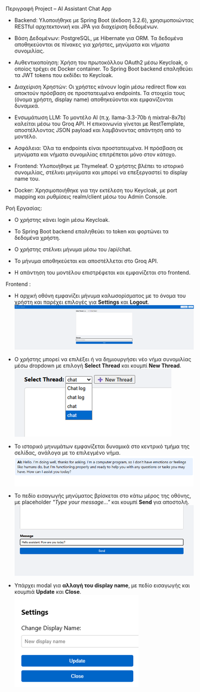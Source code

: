 Περιγραφή Project – AI Assistant Chat App

- Backend: Υλοποιήθηκε με Spring Boot (έκδοση 3.2.6), χρησιμοποιώντας RESTful αρχιτεκτονική και JPA για διαχείριση δεδομένων.

- Βάση Δεδομένων: PostgreSQL, με Hibernate για ORM. Τα δεδομένα αποθηκεύονται σε πίνακες για χρήστες, μηνύματα και νήματα συνομιλίας.

- Αυθεντικοποίηση: Χρήση του πρωτοκόλλου OAuth2 μέσω Keycloak, ο οποίος τρέχει σε Docker container. Το Spring Boot backend επαληθεύει τα JWT tokens που εκδίδει το Keycloak.

- Διαχείριση Χρηστών: Οι χρήστες κάνουν login μέσω redirect flow και αποκτούν πρόσβαση σε προστατευμένα endpoints. Τα στοιχεία τους (όνομα χρήστη, display name) αποθηκεύονται και εμφανίζονται δυναμικά.

- Ενσωμάτωση LLM: Το μοντέλο AI (π.χ. llama-3.3-70b ή mixtral-8x7b) καλείται μέσω του Groq API. Η επικοινωνία γίνεται με RestTemplate, αποστέλλοντας JSON payload και λαμβάνοντας απάντηση από το μοντέλο.

- Ασφάλεια: Όλα τα endpoints είναι προστατευμένα. Η πρόσβαση σε μηνύματα και νήματα συνομιλίας επιτρέπεται μόνο στον κάτοχο.

- Frontend: Υλοποιήθηκε με Thymeleaf. Ο χρήστης βλέπει το ιστορικό συνομιλίας, στέλνει μηνύματα και μπορεί να επεξεργαστεί το display name του.

- Docker: Χρησιμοποιήθηκε για την εκτέλεση του Keycloak, με port mapping και ρυθμίσεις realm/client μέσω του Admin Console.


Ροή Εργασίας:

- Ο χρήστης κάνει login μέσω Keycloak.

- Το Spring Boot backend επαληθεύει το token και φορτώνει τα δεδομένα χρήστη.

- Ο χρήστης στέλνει μήνυμα μέσω του /api/chat.

- Το μήνυμα αποθηκεύεται και αποστέλλεται στο Groq API.

- Η απάντηση του μοντέλου επιστρέφεται και εμφανίζεται στο frontend.


Frontend :

- Η αρχική οθόνη εμφανίζει μήνυμα καλωσορίσματος με το όνομα του χρήστη και παρέχει επιλογές για **Settings** και **Logout**.  
![Chat-screen](docs/chat-screen.png)

- Ο χρήστης μπορεί να επιλέξει ή να δημιουργήσει νέο νήμα συνομιλίας μέσω dropdown με επιλογή **Select Thread** και κουμπί **New Thread**.  
![Thread-selection](docs/threads.png)

- Το ιστορικό μηνυμάτων εμφανίζεται δυναμικά στο κεντρικό τμήμα της σελίδας, ανάλογα με το επιλεγμένο νήμα.  
![Assistant-Reply](docs/assistant-reply.png)

- Το πεδίο εισαγωγής μηνύματος βρίσκεται στο κάτω μέρος της οθόνης, με placeholder *"Type your message..."* και κουμπί **Send** για αποστολή.  
![Sending-Message](docs/sending-message.png)

- Υπάρχει modal για **αλλαγή του display name**, με πεδίο εισαγωγής και κουμπιά **Update** και **Close**.  
![Change-name](docs/change-name.png)
